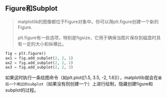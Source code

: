 ## Figure和Subplot

> matplotlib的图像都位于Figure对象中。你可以用plt.figure创建一个新的Figure.
>
> plt.figure有一些选项，特别是figsize，它用于确保当图片保存到磁盘时具有一定的大小和纵横比。



```python
fig = plt.figure()
ax1 = fig.add_subplot(2, 2, 1)
ax2 = fig.add_subplot(2, 2, 2)
ax3 = fig.add_subplot(2, 2, 3)
```

如果这时执行一条绘图命令（如plt.plot([1.5, 3.5, -2, 1.6])），matplotlib就会在`最后一个用过的subplot`（如果没有则创建一个）上进行绘制，隐藏创建figure和subplot的过程。
